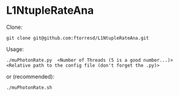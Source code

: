 # L1NtupleRateAna
Clone:

```
git clone git@github.com:ftorresd/L1NtupleRateAna.git
```

Usage: 

```
./muPhotonRate.py  <Number of Threads (5 is a good number...)>  <Relative path to the config file (don't forget the .py)>
```

or (recommended):

```
./muPhotonRate.sh
```



